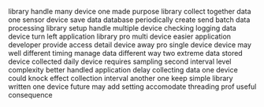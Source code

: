 library handle many device one made purpose library collect together data one sensor device save data database periodically create send batch data processing library setup handle multiple device checking logging data device turn left application library pro multi device easier application developer provide access detail device away pro single device device may well different timing manage data different way two extreme data stored device collected daily device requires sampling second interval level complexity better handled application delay collecting data one device could knock effect collection interval another one keep simple library written one device future may add setting accomodate threading prof useful consequence